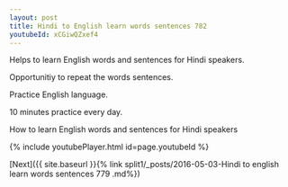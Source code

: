 ```yaml
---
layout: post
title: Hindi to English learn words sentences 782 
youtubeId: xCGiwQZxef4
---
```

 
 
Helps to learn English words and sentences for Hindi speakers.

Opportunitiy to repeat the words sentences. 

Practice English language. 
 
10 minutes practice every day. 
 
How to learn English words and sentences for Hindi speakers 
 
{% include youtubePlayer.html id=page.youtubeId %}
 
 
[Next]({{ site.baseurl }}{% link  split1/_posts/2016-05-03-Hindi to english learn words sentences 779 .md%})
 
